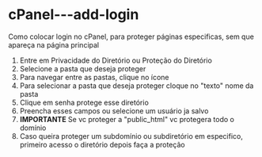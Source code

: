 # cPanel---add-login
Como colocar login no cPanel, para proteger páginas especificas, sem que apareça na página principal

1. Entre em Privacidade do Diretório ou Proteção do Diretório
2. Selecione a pasta que deseja proteger
3. Para navegar entre as pastas, clique no ícone
4. Para selecionar a pasta que deseja proteger cloque no "texto" nome da pasta
5. Clique em senha protege esse diretório
6. Preencha esses campos ou selecione um usuário ja salvo
7. **IMPORTANTE** Se vc proteger a "public_html" vc protegera todo o domínio
8. Caso queira proteger um subdomínio ou subdiretório em especifico, primeiro acesso o diretório depois faça a proteção

